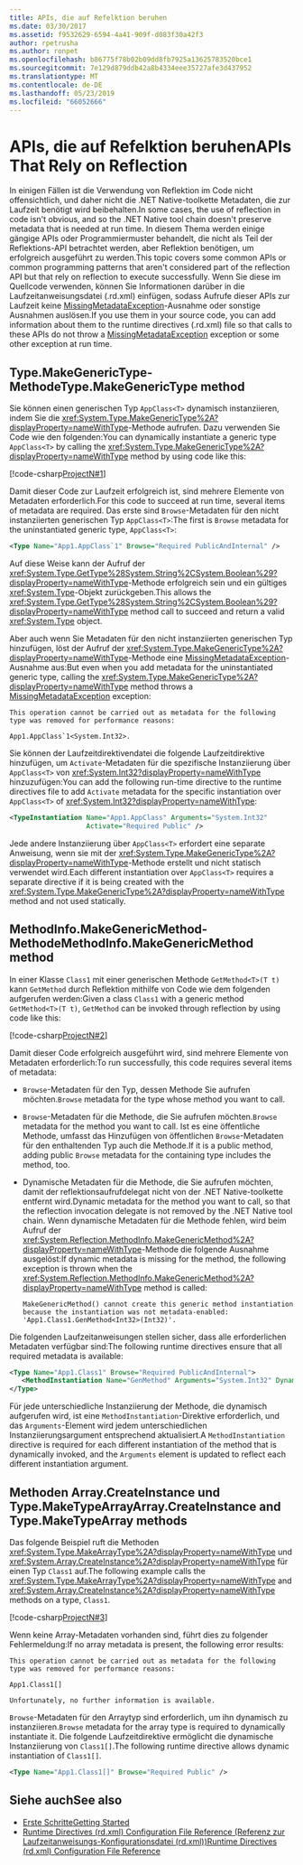 ```yaml
---
title: APIs, die auf Refelktion beruhen
ms.date: 03/30/2017
ms.assetid: f9532629-6594-4a41-909f-d083f30a42f3
author: rpetrusha
ms.author: ronpet
ms.openlocfilehash: b86775f78b02b09dd8fb7925a13625783520bce1
ms.sourcegitcommit: 7e129d879ddb42a8b4334eee35727afe3d437952
ms.translationtype: MT
ms.contentlocale: de-DE
ms.lasthandoff: 05/23/2019
ms.locfileid: "66052666"
---
```

# <a name="apis-that-rely-on-reflection"></a><span data-ttu-id="23668-102">APIs, die auf Refelktion beruhen</span><span class="sxs-lookup"><span data-stu-id="23668-102">APIs That Rely on Reflection</span></span>
<span data-ttu-id="23668-103">In einigen Fällen ist die Verwendung von Reflektion im Code nicht offensichtlich, und daher nicht die .NET Native-toolkette Metadaten, die zur Laufzeit benötigt wird beibehalten.</span><span class="sxs-lookup"><span data-stu-id="23668-103">In some cases, the use of reflection in code isn't obvious, and so the .NET Native tool chain doesn't preserve metadata that is needed at run time.</span></span> <span data-ttu-id="23668-104">In diesem Thema werden einige gängige APIs oder Programmiermuster behandelt, die nicht als Teil der Reflektions-API betrachtet werden, aber Reflektion benötigen, um erfolgreich ausgeführt zu werden.</span><span class="sxs-lookup"><span data-stu-id="23668-104">This topic covers some common APIs or common programming patterns that aren't considered part of the reflection API but that rely on reflection to execute successfully.</span></span> <span data-ttu-id="23668-105">Wenn Sie diese im Quellcode verwenden, können Sie Informationen darüber in die Laufzeitanweisungsdatei (.rd.xml) einfügen, sodass Aufrufe dieser APIs zur Laufzeit keine [MissingMetadataException](../../../docs/framework/net-native/missingmetadataexception-class-net-native.md)-Ausnahme oder sonstige Ausnahmen auslösen.</span><span class="sxs-lookup"><span data-stu-id="23668-105">If you use them in your source code, you can add information about them to the runtime directives (.rd.xml) file so that calls to these APIs do not throw a [MissingMetadataException](../../../docs/framework/net-native/missingmetadataexception-class-net-native.md) exception or some other exception at run time.</span></span>  
  
## <a name="typemakegenerictype-method"></a><span data-ttu-id="23668-106">Type.MakeGenericType-Methode</span><span class="sxs-lookup"><span data-stu-id="23668-106">Type.MakeGenericType method</span></span>  
 <span data-ttu-id="23668-107">Sie können einen generischen Typ `AppClass<T>` dynamisch instanziieren, indem Sie die <xref:System.Type.MakeGenericType%2A?displayProperty=nameWithType>-Methode aufrufen. Dazu verwenden Sie Code wie den folgenden:</span><span class="sxs-lookup"><span data-stu-id="23668-107">You can dynamically instantiate a generic type `AppClass<T>` by calling the <xref:System.Type.MakeGenericType%2A?displayProperty=nameWithType> method by using code like this:</span></span>  
  
 [!code-csharp[ProjectN#1](../../../samples/snippets/csharp/VS_Snippets_CLR/projectn/cs/type_makegenerictype1.cs#1)]  
  
 <span data-ttu-id="23668-108">Damit dieser Code zur Laufzeit erfolgreich ist, sind mehrere Elemente von Metadaten erforderlich.</span><span class="sxs-lookup"><span data-stu-id="23668-108">For this code to succeed at run time, several items of metadata are required.</span></span> <span data-ttu-id="23668-109">Das erste sind `Browse`-Metadaten für den nicht instanziierten generischen Typ `AppClass<T>`:</span><span class="sxs-lookup"><span data-stu-id="23668-109">The first is `Browse` metadata for the uninstantiated generic type, `AppClass<T>`:</span></span>  
  
```xml  
<Type Name="App1.AppClass`1" Browse="Required PublicAndInternal" />  
```  
  
 <span data-ttu-id="23668-110">Auf diese Weise kann der Aufruf der <xref:System.Type.GetType%28System.String%2CSystem.Boolean%29?displayProperty=nameWithType>-Methode erfolgreich sein und ein gültiges <xref:System.Type>-Objekt zurückgeben.</span><span class="sxs-lookup"><span data-stu-id="23668-110">This allows the <xref:System.Type.GetType%28System.String%2CSystem.Boolean%29?displayProperty=nameWithType> method call to succeed and return a valid <xref:System.Type> object.</span></span>  
  
 <span data-ttu-id="23668-111">Aber auch wenn Sie Metadaten für den nicht instanziierten generischen Typ hinzufügen, löst der Aufruf der <xref:System.Type.MakeGenericType%2A?displayProperty=nameWithType>-Methode eine [MissingMetadataException](../../../docs/framework/net-native/missingmetadataexception-class-net-native.md)-Ausnahme aus:</span><span class="sxs-lookup"><span data-stu-id="23668-111">But even when you add metadata for the uninstantiated generic type, calling the <xref:System.Type.MakeGenericType%2A?displayProperty=nameWithType> method throws a [MissingMetadataException](../../../docs/framework/net-native/missingmetadataexception-class-net-native.md) exception:</span></span>  
  
```  
This operation cannot be carried out as metadata for the following type was removed for performance reasons:  
  
App1.AppClass`1<System.Int32>.  
```  
  
 <span data-ttu-id="23668-112">Sie können der Laufzeitdirektivendatei die folgende Laufzeitdirektive hinzufügen, um `Activate`-Metadaten für die spezifische Instanziierung über `AppClass<T>` von <xref:System.Int32?displayProperty=nameWithType> hinzuzufügen:</span><span class="sxs-lookup"><span data-stu-id="23668-112">You can add the following run-time directive to the runtime directives file to add `Activate` metadata for the specific instantiation over `AppClass<T>` of <xref:System.Int32?displayProperty=nameWithType>:</span></span>  
  
```xml  
<TypeInstantiation Name="App1.AppClass" Arguments="System.Int32"   
                   Activate="Required Public" />  
```  
  
 <span data-ttu-id="23668-113">Jede andere Instanziierung über `AppClass<T>` erfordert eine separate Anweisung, wenn sie mit der <xref:System.Type.MakeGenericType%2A?displayProperty=nameWithType>-Methode erstellt und nicht statisch verwendet wird.</span><span class="sxs-lookup"><span data-stu-id="23668-113">Each different instantiation over `AppClass<T>` requires a separate directive if it is being created with the <xref:System.Type.MakeGenericType%2A?displayProperty=nameWithType> method and not used statically.</span></span>  
  
## <a name="methodinfomakegenericmethod-method"></a><span data-ttu-id="23668-114">MethodInfo.MakeGenericMethod-Methode</span><span class="sxs-lookup"><span data-stu-id="23668-114">MethodInfo.MakeGenericMethod method</span></span>  
 <span data-ttu-id="23668-115">In einer Klasse `Class1` mit einer generischen Methode `GetMethod<T>(T t)` kann `GetMethod` durch Reflektion mithilfe von Code wie dem folgenden aufgerufen werden:</span><span class="sxs-lookup"><span data-stu-id="23668-115">Given a class `Class1` with a generic method `GetMethod<T>(T t)`, `GetMethod` can be invoked through reflection by using code like this:</span></span>  
  
 [!code-csharp[ProjectN#2](../../../samples/snippets/csharp/VS_Snippets_CLR/projectn/cs/makegenericmethod1.cs#2)]  
  
 <span data-ttu-id="23668-116">Damit dieser Code erfolgreich ausgeführt wird, sind mehrere Elemente von Metadaten erforderlich:</span><span class="sxs-lookup"><span data-stu-id="23668-116">To run successfully, this code requires several items of metadata:</span></span>  
  
- <span data-ttu-id="23668-117">`Browse`-Metadaten für den Typ, dessen Methode Sie aufrufen möchten.</span><span class="sxs-lookup"><span data-stu-id="23668-117">`Browse` metadata for the type whose method you want to call.</span></span>  
  
- <span data-ttu-id="23668-118">`Browse`-Metadaten für die Methode, die Sie aufrufen möchten.</span><span class="sxs-lookup"><span data-stu-id="23668-118">`Browse` metadata for the method you want to call.</span></span>  <span data-ttu-id="23668-119">Ist es eine öffentliche Methode, umfasst das Hinzufügen von öffentlichen `Browse`-Metadaten für den enthaltenden Typ auch die Methode.</span><span class="sxs-lookup"><span data-stu-id="23668-119">If it is a public method, adding public `Browse` metadata for the containing type includes the method, too.</span></span>  
  
- <span data-ttu-id="23668-120">Dynamische Metadaten für die Methode, die Sie aufrufen möchten, damit der reflektionsaufrufdelegat nicht von der .NET Native-toolkette entfernt wird.</span><span class="sxs-lookup"><span data-stu-id="23668-120">Dynamic metadata for the method you want to call, so that the reflection invocation delegate is not removed by the .NET Native tool chain.</span></span> <span data-ttu-id="23668-121">Wenn dynamische Metadaten für die Methode fehlen, wird beim Aufruf der <xref:System.Reflection.MethodInfo.MakeGenericMethod%2A?displayProperty=nameWithType>-Methode die folgende Ausnahme ausgelöst:</span><span class="sxs-lookup"><span data-stu-id="23668-121">If dynamic metadata is missing for the method, the following exception is thrown when the <xref:System.Reflection.MethodInfo.MakeGenericMethod%2A?displayProperty=nameWithType> method is called:</span></span>  
  
    ```  
    MakeGenericMethod() cannot create this generic method instantiation because the instantiation was not metadata-enabled: 'App1.Class1.GenMethod<Int32>(Int32)'.  
    ```  
  
 <span data-ttu-id="23668-122">Die folgenden Laufzeitanweisungen stellen sicher, dass alle erforderlichen Metadaten verfügbar sind:</span><span class="sxs-lookup"><span data-stu-id="23668-122">The following runtime directives ensure that all required metadata is available:</span></span>  
  
```xml  
<Type Name="App1.Class1" Browse="Required PublicAndInternal">  
   <MethodInstantiation Name="GenMethod" Arguments="System.Int32" Dynamic="Required"/>  
</Type>  
```  
  
 <span data-ttu-id="23668-123">Für jede unterschiedliche Instanziierung der Methode, die dynamisch aufgerufen wird, ist eine `MethodInstantiation`-Direktive erforderlich, und das `Arguments`-Element wird jedem unterschiedlichen Instanziierungsargument entsprechend aktualisiert.</span><span class="sxs-lookup"><span data-stu-id="23668-123">A `MethodInstantiation` directive is required for each different instantiation of the method that is dynamically invoked, and the `Arguments` element is updated to reflect each different instantiation argument.</span></span>  
  
## <a name="arraycreateinstance-and-typemaketypearray-methods"></a><span data-ttu-id="23668-124">Methoden Array.CreateInstance und Type.MakeTypeArray</span><span class="sxs-lookup"><span data-stu-id="23668-124">Array.CreateInstance and Type.MakeTypeArray methods</span></span>  
 <span data-ttu-id="23668-125">Das folgende Beispiel ruft die Methoden <xref:System.Type.MakeArrayType%2A?displayProperty=nameWithType> und <xref:System.Array.CreateInstance%2A?displayProperty=nameWithType> für einen Typ `Class1` auf.</span><span class="sxs-lookup"><span data-stu-id="23668-125">The following example calls the <xref:System.Type.MakeArrayType%2A?displayProperty=nameWithType> and <xref:System.Array.CreateInstance%2A?displayProperty=nameWithType> methods on a type, `Class1`.</span></span>  
  
 [!code-csharp[ProjectN#3](../../../samples/snippets/csharp/VS_Snippets_CLR/projectn/cs/array1.cs#3)]  
  
 <span data-ttu-id="23668-126">Wenn keine Array-Metadaten vorhanden sind, führt dies zu folgender Fehlermeldung:</span><span class="sxs-lookup"><span data-stu-id="23668-126">If no array metadata is present, the following error results:</span></span>  
  
```  
This operation cannot be carried out as metadata for the following type was removed for performance reasons:  
  
App1.Class1[]  
  
Unfortunately, no further information is available.  
```  
  
 <span data-ttu-id="23668-127">`Browse`-Metadaten für den Arraytyp sind erforderlich, um ihn dynamisch zu instanziieren.</span><span class="sxs-lookup"><span data-stu-id="23668-127">`Browse` metadata for the array type is required to dynamically instantiate it.</span></span>  <span data-ttu-id="23668-128">Die folgende Laufzeitdirektive ermöglicht die dynamische Instanziierung von `Class1[]`.</span><span class="sxs-lookup"><span data-stu-id="23668-128">The following runtime directive allows dynamic instantiation of `Class1[]`.</span></span>  
  
```xml  
<Type Name="App1.Class1[]" Browse="Required Public" />  
```  
  
## <a name="see-also"></a><span data-ttu-id="23668-129">Siehe auch</span><span class="sxs-lookup"><span data-stu-id="23668-129">See also</span></span>

- [<span data-ttu-id="23668-130">Erste Schritte</span><span class="sxs-lookup"><span data-stu-id="23668-130">Getting Started</span></span>](../../../docs/framework/net-native/getting-started-with-net-native.md)
- [<span data-ttu-id="23668-131">Runtime Directives (rd.xml) Configuration File Reference (Referenz zur Laufzeitanweisungs-Konfigurationsdatei (rd.xml))</span><span class="sxs-lookup"><span data-stu-id="23668-131">Runtime Directives (rd.xml) Configuration File Reference</span></span>](../../../docs/framework/net-native/runtime-directives-rd-xml-configuration-file-reference.md)
